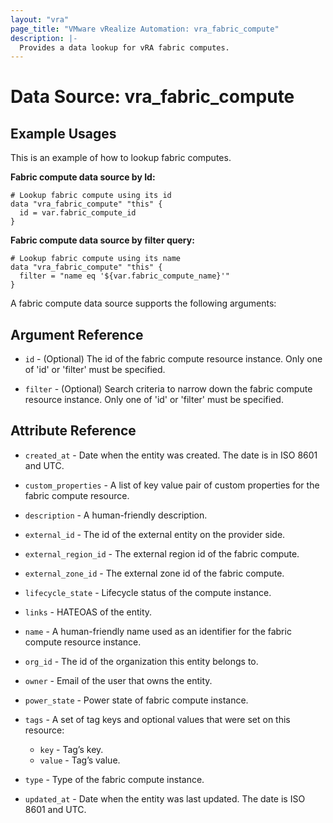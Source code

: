 ```yaml
---
layout: "vra"
page_title: "VMware vRealize Automation: vra_fabric_compute"
description: |-
  Provides a data lookup for vRA fabric computes.
---
```


# Data Source: vra_fabric_compute

## Example Usages

This is an example of how to lookup fabric computes.

**Fabric compute data source by Id:**

```hcl
# Lookup fabric compute using its id
data "vra_fabric_compute" "this" {
  id = var.fabric_compute_id
}
```

**Fabric compute data source by filter query:**

```hcl
# Lookup fabric compute using its name
data "vra_fabric_compute" "this" {
  filter = "name eq '${var.fabric_compute_name}'"
}
```

A fabric compute data source supports the following arguments:

## Argument Reference

* `id` - (Optional) The id of the fabric compute resource instance. Only one of 'id' or 'filter' must be specified.

* `filter` - (Optional) Search criteria to narrow down the fabric compute resource instance. Only one of 'id' or 'filter' must be specified.

## Attribute Reference

* `created_at` - Date when the entity was created. The date is in ISO 8601 and UTC.

* `custom_properties` - A list of key value pair of custom properties for the fabric compute resource.

* `description` - A human-friendly description.

* `external_id` - The id of the external entity on the provider side.

* `external_region_id` - The external region id of the fabric compute.

* `external_zone_id` - The external zone id of the fabric compute.

* `lifecycle_state` - Lifecycle status of the compute instance.

* `links` - HATEOAS of the entity.

* `name` - A human-friendly name used as an identifier for the fabric compute resource instance.

* `org_id` - The id of the organization this entity belongs to.

* `owner` - Email of the user that owns the entity.

* `power_state` - Power state of fabric compute instance.

* `tags` -  A set of tag keys and optional values that were set on this resource:
  * `key` - Tag’s key.
  * `value` - Tag’s value.

* `type` - Type of the fabric compute instance.

* `updated_at` - Date when the entity was last updated. The date is ISO 8601 and UTC.
